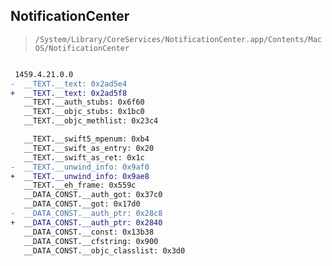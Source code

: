 ## NotificationCenter

> `/System/Library/CoreServices/NotificationCenter.app/Contents/MacOS/NotificationCenter`

```diff

 1459.4.21.0.0
-  __TEXT.__text: 0x2ad5e4
+  __TEXT.__text: 0x2ad5f8
   __TEXT.__auth_stubs: 0x6f60
   __TEXT.__objc_stubs: 0x1bc0
   __TEXT.__objc_methlist: 0x23c4

   __TEXT.__swift5_mpenum: 0xb4
   __TEXT.__swift_as_entry: 0x20
   __TEXT.__swift_as_ret: 0x1c
-  __TEXT.__unwind_info: 0x9af0
+  __TEXT.__unwind_info: 0x9ae8
   __TEXT.__eh_frame: 0x559c
   __DATA_CONST.__auth_got: 0x37c0
   __DATA_CONST.__got: 0x17d0
-  __DATA_CONST.__auth_ptr: 0x28c8
+  __DATA_CONST.__auth_ptr: 0x2840
   __DATA_CONST.__const: 0x13b38
   __DATA_CONST.__cfstring: 0x900
   __DATA_CONST.__objc_classlist: 0x3d0

```
